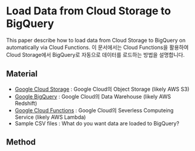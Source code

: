 # Load Data from Cloud Storage to BigQuery

This paper describe how to load data from Cloud Storage to BigQuery on automatically via Cloud Functions.
이 문서에서는 Cloud Functions을 활용하여 Cloud Storage에서 BigQuery로 자동으로 데이터를 로드하는 방법을 설명합니다.

## Material

- [Google Cloud Storage](https://cloud.google.com/storage/) : Google Cloud의 Object Storage (likely AWS S3)
- [Google BigQuery](https://cloud.google.com/bigquery/) : Google Cloud의 Data Warehouse (likely AWS Redshift)
- [Google Cloud Functions](https://cloud.google.com/functions/docs/concepts/overview) : Google Cloud의 Severless Computeing Service (likely AWS Lambda)
- Sample CSV files : What do you want data are loaded to BigQuery?



## Method

